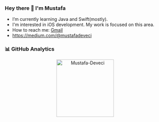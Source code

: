 ### Hey there 👋 I'm Mustafa

* I’m currently learning Java and Swift(mostly).
* I'm interested in iOS development. My work is focused on this area.
* How to reach me: [Gmail](mailto:mstf.dvcii@gmail.com)
* https://medium.com/@mustafadeveci

### 📊 GitHub Analytics


<p align="center">
<a href="https://github.com/Mustafa-Deveci">
  <img height="180em" align="center" src="https://github-readme-stats.vercel.app/api?username=Mustafa-Deveci&show_icons=true&locale=en&theme=algolia&include_all_commits=true&count_private=true" alt="Mustafa-Deveci"/>
</a>
</p>

     
 
